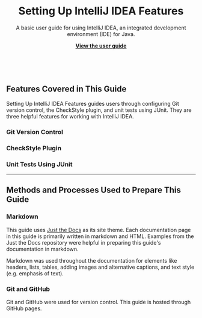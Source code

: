 <p align="center">
    <h1 align="center">Setting Up IntelliJ IDEA Features</h1>
    <p align="center">A basic user guide for using IntelliJ IDEA, an integrated development environment (IDE) for Java.</p>
    <p align="center"><strong><a href="https://seungho0106.github.io/Documentation/">View the user guide</a></strong></p>
    <br><br><br>
</p>

## Features Covered in This Guide
Setting Up IntelliJ IDEA Features guides users through configuring Git version control, the CheckStyle plugin, and unit tests using JUnit. They are three helpful features for working with IntelliJ IDEA.

### Git Version Control

### CheckStyle Plugin

### Unit Tests Using JUnit

---

## Methods and Processes Used to Prepare This Guide

### Markdown
This guide uses [Just the Docs](https://github.com/pmarsceill/just-the-docs) as its site theme. Each documentation page in this guide is primarily written in markdown and HTML. Examples from the Just the Docs repository were helpful in preparing this guide's documentation in markdown.  

Markdown was used throughout the documentation for elements like headers, lists, tables, adding images and alternative captions, and text style (e.g. emphasis of text).

### Git and GitHub
Git and GitHub were used for version control. This guide is hosted through GitHub pages.